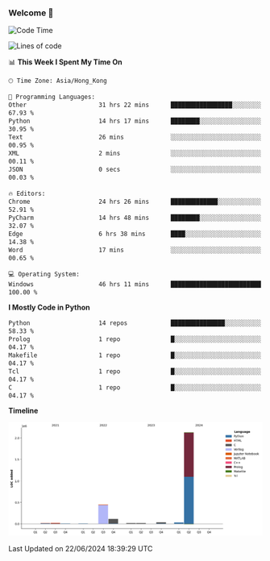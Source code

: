 ### Welcome 👋

<!--START_SECTION:waka-->
![Code Time](http://img.shields.io/badge/Code%20Time-221%20hrs%2041%20mins-blue)

![Lines of code](https://img.shields.io/badge/From%20Hello%20World%20I%27ve%20Written-2.8%20million%20lines%20of%20code-blue)

📊 **This Week I Spent My Time On** 

```text
🕑︎ Time Zone: Asia/Hong_Kong

💬 Programming Languages: 
Other                    31 hrs 22 mins      █████████████████░░░░░░░░   67.93 % 
Python                   14 hrs 17 mins      ████████░░░░░░░░░░░░░░░░░   30.95 % 
Text                     26 mins             ░░░░░░░░░░░░░░░░░░░░░░░░░   00.95 % 
XML                      2 mins              ░░░░░░░░░░░░░░░░░░░░░░░░░   00.11 % 
JSON                     0 secs              ░░░░░░░░░░░░░░░░░░░░░░░░░   00.03 % 

🔥 Editors: 
Chrome                   24 hrs 26 mins      █████████████░░░░░░░░░░░░   52.91 % 
PyCharm                  14 hrs 48 mins      ████████░░░░░░░░░░░░░░░░░   32.07 % 
Edge                     6 hrs 38 mins       ████░░░░░░░░░░░░░░░░░░░░░   14.38 % 
Word                     17 mins             ░░░░░░░░░░░░░░░░░░░░░░░░░   00.65 % 

💻 Operating System: 
Windows                  46 hrs 11 mins      █████████████████████████   100.00 % 
```

**I Mostly Code in Python** 

```text
Python                   14 repos            ███████████████░░░░░░░░░░   58.33 % 
Prolog                   1 repo              █░░░░░░░░░░░░░░░░░░░░░░░░   04.17 % 
Makefile                 1 repo              █░░░░░░░░░░░░░░░░░░░░░░░░   04.17 % 
Tcl                      1 repo              █░░░░░░░░░░░░░░░░░░░░░░░░   04.17 % 
C                        1 repo              █░░░░░░░░░░░░░░░░░░░░░░░░   04.17 % 
```



**Timeline**

![Lines of Code chart](https://raw.githubusercontent.com/xhj2501/xhj2501/main/assets/bar_graph.png)


 Last Updated on 22/06/2024 18:39:29 UTC
<!--END_SECTION:waka-->



